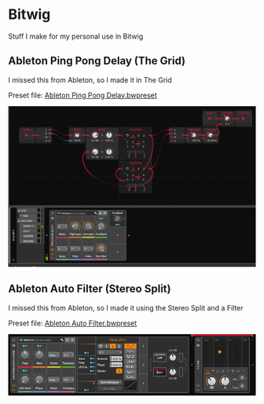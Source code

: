 # Bitwig

Stuff I make for my personal use in Bitwig

## Ableton Ping Pong Delay (The Grid)

I missed this from Ableton, so I made it in The Grid

Preset file: [Ableton Ping Pong Delay.bwpreset](https://github.com/fractalf/bitwig/raw/main/Ableton%20Ping%20Pong%20Delay.bwpreset)

![](Bitwig-Grid-Ableton-Ping-Pong-Delay.png?raw=true)

## Ableton Auto Filter (Stereo Split)

I missed this from Ableton, so I made it using the Stereo Split and a Filter

Preset file: [Ableton Auto Filter.bwpreset](https://github.com/fractalf/bitwig/raw/main/Ableton%20Auto%20Filter.bwpreset)

![](Bitwig-Stereo-Split-Ableton-Auto-Filter.png?raw=true)
